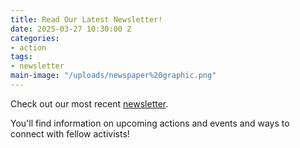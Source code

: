 ```yaml
---
title: Read Our Latest Newsletter!
date: 2025-03-27 10:30:00 Z
categories:
- action
tags:
- newsletter
main-image: "/uploads/newspaper%20graphic.png"
---
```


Check out our most recent [newsletter](https://mailchi.mp/c5b7aafad3bd/2025-3-27-indivisiblelab-newsletter-10350503).

You'll find information on upcoming actions and events and ways to connect with fellow activists! 